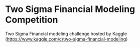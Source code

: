 # Two Sigma Financial Modeling Competition
Two Sigma Financial modeling challenge hosted by Kaggle (https://www.kaggle.com/c/two-sigma-financial-modeling)
